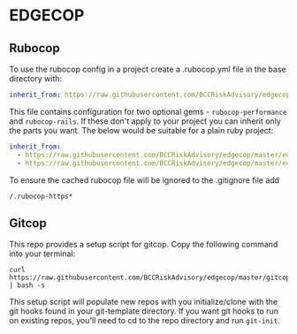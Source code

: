 # EDGECOP

## Rubocop

To use the rubocop config in a project create a .rubocop.yml file in the base directory with:

```yml
inherit_from: https://raw.githubusercontent.com/BCCRiskAdvisory/edgecop/master/edgecop.yml
```

This file contains configuration for two optional gems - `rubocop-performance` and `rubocop-rails`.
If these don't apply to your project you can inherit only the parts you want. The below would be suitable for a plain ruby project:

```yml
inherit_from:
  - https://raw.githubusercontent.com/BCCRiskAdvisory/edgecop/master/edgecop-core.yml
  - https://raw.githubusercontent.com/BCCRiskAdvisory/edgecop/master/edgecop-performance.yml
```

To ensure the cached rubocop file will be ignored to the .gitignore file add

```
/.rubocop-https*
```

## Gitcop

This repo provides a setup script for gitcop. Copy the following command into your terminal:

```
curl https://raw.githubusercontent.com/BCCRiskAdvisory/edgecop/master/gitcop_setup.sh | bash -s
```

This setup script will populate new repos with you initialize/clone with the git hooks found in your git-template directory. If you want git hooks to run on existing repos, you'll need to cd to the repo directory and run `git-init`.
